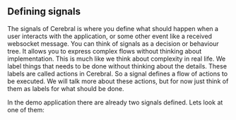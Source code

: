 ## Defining signals

The signals of Cerebral is where you define what should happen when a user interacts with the application, or some other event like a received websocket message. You can think of signals as a decision or behaviour tree. It allows you to express complex flows without thinking about implementation. This is much like we think about complexity in real life. We label things that needs to be done without thinking about the details. These labels are called actions in Cerebral. So a signal defines a flow of actions to be executed. We will talk more about these actions, but for now just think of them as labels for what should be done.

In the demo application there are already two signals defined. Lets look at one of them:
